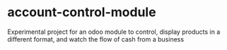 # account-control-module
Experimental project for an odoo module to control, display products in a different format, and watch the flow of cash from a business
